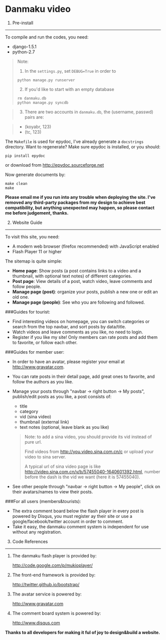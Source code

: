 Danmaku video
=============

1. Pre-install
--------------

To compile and run the codes, you need:

- django-1.5.1
- python-2.7

> Note:
>
> 1. In the `settings.py`, set `DEBUG=True` in order to
>
>   `python manage.py runserver`
>
> 2. If you'd like to start with an empty database
>
>   `rm danmaku.db`  
>   `python manage.py syncdb`

>3. There are two accounts in `danmaku.db`, the (username, passwd) pairs are:

>- (koyabr, 123)
>- (tc, 123)

The `Makefile` is used for epydoc, I've already generate a `docstrings` directory. Want to regenerate? Make sure epydoc is installed, or you should:

    pip install epydoc
or download from http://epydoc.sourceforge.net

Now generate documents by:

    make clean
    make

**Please email me if you run into any trouble when deploying the site. I've removed any third-party packages from my design to achieve best compatibility, but anything unexpected may happen, so please contact me before judgement, thanks.**

2. Website Guide
-------------------

To visit this site, you need:
* A modern web browser (firefox recommended) with JavaScript enabled
* Flash Player 11 or higher

The sitemap is quite simple:

- **Home page**: Show posts (a post contains links to a video and a thumbnail, with optional text notes) of different categories. 
- **Post page**: View details of a post, watch video, leave comments and follow people.
- **Manage page (post)**: organize your posts, publish a new one or edit an old one. 
- **Manage page (people)**: See who you are following and followed.

###Guides for tourist:


- Find interesting videos on homepage, you can switch categories or search from the top navbar, and sort posts by data/title.
- Watch videos and leave comments as you like, no need to login.
- Register if you like my site! Only members can rate posts and add them to favorite, or follow each other.

###Guides for member user:

- In order to have an avatar, please register your email at http://www.gravatar.com.

- You can rate posts in their detail page, add great ones to favorite, and follow the authors as you like.

- Manage your posts through "navbar -> right button -> My posts", publish/edit posts as you like, a post consists of:
    - title
    - category
    - vid (sina video)
    - thumbnail (external link)
    - text notes (optional, leave blank as you like)
    
    >Note: to add a sina video, you should provide its vid instead of pure url. 
    >
    >Find videos from http://you.video.sina.com.cn/c or upload your video to sina server.
    >
    >A typical url of sina video page is like http://video.sina.com.cn/v/b/57455040-1640601392.html, number before the dash is the vid we want (here it is 57455040).

- See other people through "navbar -> right button -> My people", click on their avatars/names to view their posts.

###For all users (members&tourists):

- The extra comment board below the flash player in every post is powered by Disqus, you must register ay their site or use a google/facebook/twitter account in order to comment. 
- Take it easy, the danmaku comment system is independent for use without any registration.


3. Code References
---------------

1. The danmaku flash player is provided by:

    http://code.google.com/p/mukioplayer/

2. The front-end framework is provided by:

    http://twitter.github.io/bootstrap/
    
3. The avatar service is powered by:

    http://www.gravatar.com
    
4. The comment board system is powered by:

    http://www.disqus.com
    
**Thanks to all developers for making it ful of joy to design&build a website.**


